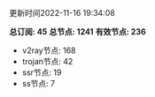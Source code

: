 更新时间2022-11-16 19:34:08

**总订阅: 45**
**总节点: 1241**
**有效节点: 236**
- v2ray节点: 168
- trojan节点: 42
- ssr节点: 19
- ss节点: 7
